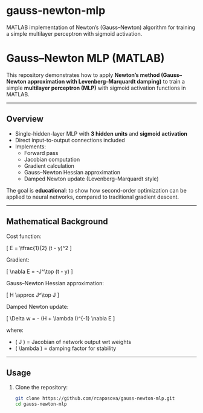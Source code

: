 # gauss-newton-mlp
MATLAB implementation of Newton’s (Gauss–Newton) algorithm for training a simple multilayer perceptron with sigmoid activation.
# Gauss–Newton MLP (MATLAB)

This repository demonstrates how to apply **Newton’s method (Gauss–Newton approximation with Levenberg–Marquardt damping)** to train a simple **multilayer perceptron (MLP)** with sigmoid activation functions in MATLAB.

---

## Overview

- Single-hidden-layer MLP with **3 hidden units** and **sigmoid activation**  
- Direct input-to-output connections included  
- Implements:
  - Forward pass
  - Jacobian computation
  - Gradient calculation
  - Gauss–Newton Hessian approximation
  - Damped Newton update (Levenberg–Marquardt style)

The goal is **educational**: to show how second-order optimization can be applied to neural networks, compared to traditional gradient descent.

---

## Mathematical Background

Cost function:

\[
E = \tfrac{1}{2} (t - y)^2
\]

Gradient:

\[
\nabla E = -J^\top (t - y)
\]

Gauss–Newton Hessian approximation:

\[
H \approx J^\top J
\]

Damped Newton update:

\[
\Delta w = - (H + \lambda I)^{-1} \nabla E
\]

where:
- \( J \) = Jacobian of network output wrt weights  
- \( \lambda \) = damping factor for stability  

---

## Usage

1. Clone the repository:
   ```bash
   git clone https://github.com/rcaposova/gauss-newton-mlp.git
   cd gauss-newton-mlp
